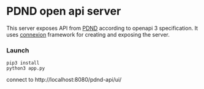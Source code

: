 # PDND open api server

This server exposes API from [PDND](https://dataportal.daf.teamdigitale.it/) according to openapi 3 specification. It uses [connexion](https://github.com/zalando/connexion) framework for creating and exposing the server.

### Launch
```
pip3 install
python3 app.py
```
connect to http://localhost:8080/pdnd-api/ui/